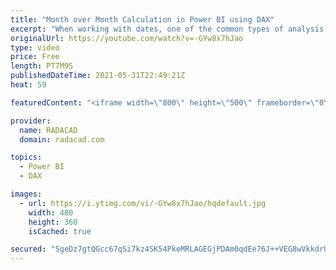 ```yaml
---
title: "Month over Month Calculation in Power BI using DAX"
excerpt: "When working with dates, one of the common types of analysis is period vs period, such as Year over year, and Month over month. In this article and video, I'll explain how you can use DAX to write calculations for month-over-month simply in any Power BI report. download the Power BI file and find the"
originalUrl: https://youtube.com/watch?v=-GYw8x7hJao
type: video
price: Free
length: PT7M9S
publishedDateTime: 2021-05-31T22:49:21Z
heat: 59

featuredContent: "<iframe width=\"800\" height=\"500\" frameborder=\"0\" src=\"https://www.youtube.com/embed/-GYw8x7hJao\" allow=\"accelerometer; autoplay; encrypted-media; gyroscope; picture-in-picture\" allowfullscreen></iframe>"

provider:
  name: RADACAD
  domain: radacad.com

topics:
  - Power BI
  - DAX

images:
  - url: https://i.ytimg.com/vi/-GYw8x7hJao/hqdefault.jpg
    width: 480
    height: 360
    isCached: true

secured: "SgeDz7gtQGcc67qSi7kz4SK54PkeMRLAGEGjPDAm0qdEe76J++VEG8wVkkdrUMvoKpN9uYenvHIwH4zcnD2yHQsBewsSu5RxKrE6YmVNqUrTZZ7ZvW0rdi7OqfVOxSucnKHT494QswkvUE+WgZ6+tQIQeqezyVKjDIwaTK/S51dauNzf45q+msvyEU4F33MovHAULKgXK6Y5UNO6WKTVhRfeGhDFeT7ywdrv0KhNnSUmHWCjyR0EY8EYuaaaEQ1eyMTBvezQAuDZJgVJkwlA+R1hEp4TBMUj0LHkVX5bdQ5BZpm24RmAne6++71lfWfn9NMuJ2LhLtv49TW4y0Vf+W7Au4Qa/zsVAyFkg7glscraBIo7c9r9Mw9bcL+Pt/9gastGZ+ekndCm+XqaFo1mT/3OKyiJu8q2IgfM6B/hYSw=;ZLoVgjfhaUmyu0tnoJ5Pcg=="
---
```


